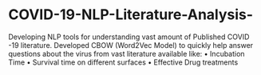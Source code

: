 # COVID-19-NLP-Literature-Analysis-
Developing NLP tools for understanding vast amount of Published COVID -19 literature. Developed CBOW (Word2Vec Model) to quickly help answer questions about the virus from vast literature available like:   • Incubation Time • Survival time on different surfaces • Effective Drug treatments
